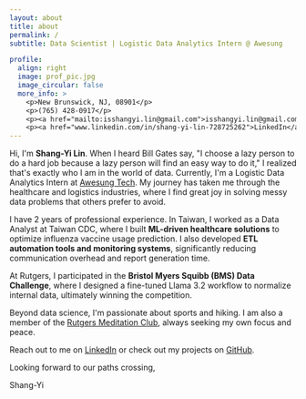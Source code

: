 ```yaml
---
layout: about
title: about
permalink: /
subtitle: Data Scientist | Logistic Data Analytics Intern @ Awesung

profile:
  align: right
  image: prof_pic.jpg
  image_circular: false
  more_info: >
    <p>New Brunswick, NJ, 08901</p>
    <p>(765) 428-0917</p>
    <p><a href="mailto:isshangyi.lin@gmail.com">isshangyi.lin@gmail.com</a></p>
    <p><a href="www.linkedin.com/in/shang-yi-lin-728725262">LinkedIn</a></p>
---
```

Hi, I'm **Shang-Yi Lin**. When I heard Bill Gates say, "I choose a lazy person to do a hard job because a lazy person will find an easy way to do it," I realized that's exactly who I am in the world of data. Currently, I'm a Logistic Data Analytics Intern at [Awesung Tech](https://www.awesung.com/). My journey has taken me through the healthcare and logistics industries, where I find great joy in solving messy data problems that others prefer to avoid.

I have 2 years of professional experience. In Taiwan, I worked as a Data Analyst at Taiwan CDC, where I built **ML-driven healthcare solutions** to optimize influenza vaccine usage prediction. I also developed **ETL automation tools and monitoring systems**, significantly reducing communication overhead and report generation time.

At Rutgers, I participated in the **Bristol Myers Squibb (BMS) Data Challenge**, where I designed a fine-tuned Llama 3.2 workflow to normalize internal data, ultimately winning the competition.

Beyond data science, I'm passionate about sports and hiking. I am also a member of the [Rutgers Meditation Club](https://www.instagram.com/rumeditationclub/?hl=en), always seeking my own focus and peace.

Reach out to me on [LinkedIn](www.linkedin.com/in/shang-yi-lin-728725262) or check out my projects on [GitHub](https://github.com/joe8606).

Looking forward to our paths crossing,

Shang-Yi
